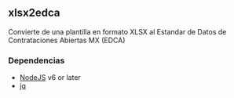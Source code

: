 ## xlsx2edca
Convierte de una plantilla en formato XLSX al Estandar de Datos de Contrataciones Abiertas MX (EDCA)

### Dependencias 
 - [NodeJS](https://nodejs.org/) v6 or later 
 - [jq](https://stedolan.github.io/jq/)